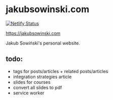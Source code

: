 # jakubsowinski.com

[![Netlify Status](https://api.netlify.com/api/v1/badges/f65ced6a-ddf4-4f1f-8327-a28895f91d97/deploy-status)](https://app.netlify.com/sites/jakubsowinski/deploys)

https://jakubsowinski.com

Jakub Sowiński's personal website.

## todo:

- tags for posts/articles + related posts/articles
- integration strategies article
- slides for courses
- convert all slides to pdf
- service worker
